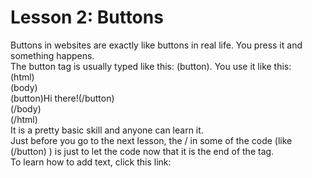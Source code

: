 # Lesson 2: Buttons
Buttons in websites are exactly like buttons in real life. You press it and something happens. <br>
The button tag is usually typed like this: (button). You use it like this: <br>
(html) <br>
 (body) <br>
 (button)Hi there!(/button) <br>
 (/body) <br>
(/html) <br>
It is a pretty basic skill and anyone can learn it. <br>
Just before you go to the next lesson, the / in some of the code (like (/button) ) is just to let the code now that it is the end of the tag. <br>
To learn how to add text, click this link: 

